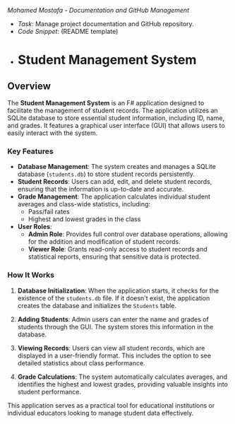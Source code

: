 *Mohamed Mostafa - Documentation and GitHub Management*
- *Task*: Manage project documentation and GitHub repository.
- *Code Snippet*: (README template)
- # Student Management System

## Overview

The **Student Management System** is an F# application designed to facilitate the management of student records. The application utilizes an SQLite database to store essential student information, including ID, name, and grades. It features a graphical user interface (GUI) that allows users to easily interact with the system.

### Key Features

- **Database Management**: The system creates and manages a SQLite database (`students.db`) to store student records persistently.
- **Student Records**: Users can add, edit, and delete student records, ensuring that the information is up-to-date and accurate.
- **Grade Management**: The application calculates individual student averages and class-wide statistics, including:
  - Pass/fail rates
  - Highest and lowest grades in the class
- **User Roles**:
  - **Admin Role**: Provides full control over database operations, allowing for the addition and modification of student records.
  - **Viewer Role**: Grants read-only access to student records and statistical reports, ensuring that sensitive data is protected.

### How It Works

1. **Database Initialization**: When the application starts, it checks for the existence of the `students.db` file. If it doesn't exist, the application creates the database and initializes the `Students` table.
   
2. **Adding Students**: Admin users can enter the name and grades of students through the GUI. The system stores this information in the database.

3. **Viewing Records**: Users can view all student records, which are displayed in a user-friendly format. This includes the option to see detailed statistics about class performance.

4. **Grade Calculations**: The system automatically calculates averages, and identifies the highest and lowest grades, providing valuable insights into student performance.

This application serves as a practical tool for educational institutions or individual educators looking to manage student data effectively.
